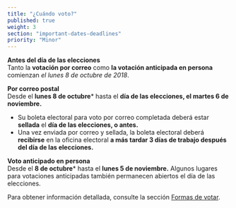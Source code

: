 ```yaml
---
title: "¿Cuándo voto?"
published: true
weight: 3
section: "important-dates-deadlines"
priority: "Minor"
---
```


**Antes del día de las elecciones**  
Tanto la **votación por correo** como **la votación anticipada en persona** comienzan _el lunes 8 de octubre de 2018_.

**Por correo postal**  
Desde el **lunes 8 de octubre**\* hasta el **día de las elecciones, el martes 6 de noviembre.**
- Su boleta electoral para voto por correo completada deberá estar **sellada** el **día de las elecciones, o antes.**
- Una vez enviada por correo y sellada, la boleta electoral deberá **recibirse** en la oficina electoral **a más tardar 3 días de trabajo después del día de las elecciones.**

**Voto anticipado en persona**  
Desde el **8 de octubre**\* hasta el **lunes 5 de noviembre.** Algunos lugares para votaciones anticipadas también permanecen abiertos el día de las elecciones.

Para obtener información detallada, consulte la sección [Formas de votar](#section-ways-to-vote).  